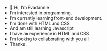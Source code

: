 - 👋 Hi, I’m Evadannie
- I’m interested in programming.
- I’m currently learning front-end development.
- I'm  done with HTML and CSS
- And am still learning Javascript 
- I have an experience in HTML and CSS
- I’m looking to collaborating with you all
- Thanks
  .

<!---
Evadannie2008/Evadannie2008 is a ✨ special ✨ repository because its `README.md` (this file) appears on your GitHub profile.
You can click the Preview link to take a look at your changes.
--->
